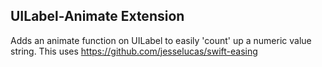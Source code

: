 ## UILabel-Animate Extension
Adds an animate function on UILabel to easily 'count' up a numeric value string. This uses https://github.com/jesselucas/swift-easing